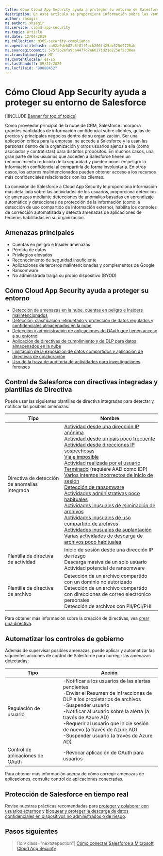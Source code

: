 ```yaml
---
title: Cómo Cloud App Security ayuda a proteger su entorno de Salesforce
description: En este artículo se proporciona información sobre las ventajas de conectar su aplicación de Salesforce a Cloud App Security mediante el conector de API para la visibilidad y el control del uso.
author: shsagir
ms.author: shsagir
ms.service: cloud-app-security
ms.topic: article
ms.date: 12/04/2019
ms.collection: M365-security-compliance
ms.openlocfilehash: ca62a0deb82c5f81f0bcb200f425ab325d9720ab
ms.sourcegitcommit: 575f2b2efa9ca4477d7e60271d21e225ef2c38ea
ms.translationtype: MT
ms.contentlocale: es-ES
ms.lasthandoff: 09/22/2020
ms.locfileid: "90880452"
---
```

# <a name="how-cloud-app-security-helps-protect-your-salesforce-environment"></a>Cómo Cloud App Security ayuda a proteger su entorno de Salesforce

[!INCLUDE [Banner for top of topics](includes/banner.md)]

Como proveedor principal de la nube de CRM, Salesforce incorpora grandes cantidades de información confidencial sobre clientes, guías de precios y principales negocios dentro de su organización. Ser una aplicación crítica para la empresa, se accede a Salesforce y la usan las personas dentro de la organización y otros usuarios ajenos a ella (como asociados y contratistas) para distintos propósitos. En muchos casos, una gran parte de los usuarios que acceden a Salesforce tienen un reconocimiento reducido de la seguridad y pueden poner en peligro la información confidencial al compartirla de forma involuntaria. En otros casos, los actores malintencionados pueden obtener acceso a los recursos más confidenciales relacionados con los clientes.

La conexión de Salesforce a Cloud App Security le proporciona información más detallada sobre las actividades de los usuarios, proporciona detección de amenazas mediante detecciones de anomalías basadas en aprendizaje automático y detecciones de protección de la información (como la detección de uso compartido de información externo), habilita los controles de corrección automatizada y detecta amenazas de aplicaciones de terceros habilitadas en su organización.

## <a name="main-threats"></a>Amenazas principales

- Cuentas en peligro e Insider amenazas
- Pérdida de datos
- Privilegios elevados
- Reconocimiento de seguridad insuficiente
- Aplicaciones de terceros malintencionadas y complementos de Google
- Ransomware
- No administrada traiga su propio dispositivo (BYOD)

## <a name="how-cloud-app-security-helps-to-protect-your-environment"></a>Cómo Cloud App Security ayuda a proteger su entorno

- [Detección de amenazas en la nube, cuentas en peligro e Insiders malintencionados](best-practices.md#detect-cloud-threats-compromised-accounts-malicious-insiders-and-ransomware)
- [Detección, clasificación, etiquetado y protección de datos regulados y confidenciales almacenados en la nube](best-practices.md#discover-classify-label-and-protect-regulated-and-sensitive-data-stored-in-the-cloud)
- [Detección y administración de aplicaciones de OAuth que tienen acceso a su entorno](manage-app-permissions.md)
- [Aplicación de directivas de cumplimiento y de DLP para datos almacenados en la nube](best-practices.md#enforce-dlp-and-compliance-policies-for-data-stored-in-the-cloud)
- [Limitación de la exposición de datos compartidos y aplicación de directivas de colaboración](best-practices.md#limit-exposure-of-shared-data-and-enforce-collaboration-policies)
- [Uso de la traza de auditoría de actividades para investigaciones forenses](best-practices.md#use-the-audit-trail-of-activities-for-forensic-investigations)

## <a name="control-salesforce-with-built-in-policies-and-policy-templates"></a>Control de Salesforce con directivas integradas y plantillas de Directiva

Puede usar las siguientes plantillas de directiva integradas para detectar y notificar las posibles amenazas:

| Tipo | Nombre |
| ---- | ---- |
| Directiva de detección de anomalías integrada | [Actividad desde una dirección IP anónima](anomaly-detection-policy.md#activity-from-anonymous-ip-addresses)<br />[Actividad desde un país poco frecuente](anomaly-detection-policy.md#activity-from-infrequent-country)<br />[Actividad desde direcciones IP sospechosas](anomaly-detection-policy.md#activity-from-suspicious-ip-addresses)<br />[Viaje imposible](anomaly-detection-policy.md#impossible-travel)<br />[Actividad realizada por el usuario Terminado](anomaly-detection-policy.md#activity-performed-by-terminated-user) (requiere AAD como IDP)<br />[Varios intentos incorrectos de inicio de sesión](anomaly-detection-policy.md#multiple-failed-login-attempts)<br />[Detección de ransomware](anomaly-detection-policy.md#ransomware-activity)<br />[Actividades administrativas poco habituales](anomaly-detection-policy.md#unusual-activities-by-user)<br />[Actividades inusuales de eliminación de archivos](anomaly-detection-policy.md#unusual-activities-by-user)<br />[Actividades inusuales de uso compartido de archivos](anomaly-detection-policy.md#unusual-activities-by-user)<br />[Actividades inusuales de suplantación](anomaly-detection-policy.md#unusual-activities-by-user)<br />[Varias actividades de descarga de archivos poco habituales](anomaly-detection-policy.md#unusual-activities-by-user) |
| Plantilla de directiva de actividad | Inicio de sesión desde una dirección IP de riesgo<br />Descarga masiva de un solo usuario<br />Actividad potencial de ransomware |
| Plantilla de directiva de archivo | Detección de un archivo compartido con un dominio no autorizado<br />Detección de un archivo compartido con direcciones de correo electrónico personales<br />Detección de archivos con PII/PCI/PHI |

Para obtener más información sobre la creación de directivas, vea [crear una directiva](control-cloud-apps-with-policies.md#create-a-policy).

## <a name="automate-governance-controls"></a>Automatizar los controles de gobierno

Además de supervisar posibles amenazas, puede aplicar y automatizar las siguientes acciones de control de Salesforce para corregir las amenazas detectadas:

| Tipo | Acción |
| ---- | ---- |
| Regulación de usuario | -Notificar a los usuarios de las alertas pendientes<br />-Enviar el Resumen de infracciones de DLP a los propietarios de archivos<br />-Suspender usuario<br />-Notificar al usuario sobre la alerta (a través de Azure AD)<br />-Requerir al usuario que inicie sesión de nuevo (a través de Azure AD)<br />-Suspender usuario (a través de Azure AD) |
| Control de aplicaciones de OAuth | -Revocar aplicación de OAuth para usuarios |

Para obtener más información acerca de cómo corregir amenazas de aplicaciones, consulte [control de aplicaciones conectadas](governance-actions.md).

## <a name="protect-salesforce-in-real-time"></a>Protección de Salesforce en tiempo real

Revise nuestras prácticas recomendadas para [proteger y colaborar con usuarios externos](best-practices.md#secure-collaboration-with-external-users-by-enforcing-real-time-session-controls) y [bloquear y proteger la descarga de datos confidenciales en dispositivos no administrados o de riesgo](best-practices.md#block-and-protect-download-of-sensitive-data-to-unmanaged-or-risky-devices).

## <a name="next-steps"></a>Pasos siguientes

> [!div class="nextstepaction"]
> [Cómo conectar Salesforce a Microsoft Cloud App Security](connect-salesforce-to-microsoft-cloud-app-security.md)
